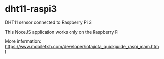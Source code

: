 # dht11-raspi3
DHT11 sensor connected to Raspberry Pi 3

This NodeJS application works only on the Raspberry Pi

More information:
https://www.mobilefish.com/developer/iota/iota_quickguide_raspi_mam.html
